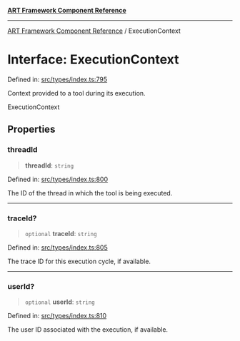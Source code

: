 [**ART Framework Component Reference**](../README.md)

***

[ART Framework Component Reference](../README.md) / ExecutionContext

# Interface: ExecutionContext

Defined in: [src/types/index.ts:795](https://github.com/hashangit/ART/blob/1e49ae91e230443ba790ac800658233963b3d60c/src/types/index.ts#L795)

Context provided to a tool during its execution.

 ExecutionContext

## Properties

### threadId

> **threadId**: `string`

Defined in: [src/types/index.ts:800](https://github.com/hashangit/ART/blob/1e49ae91e230443ba790ac800658233963b3d60c/src/types/index.ts#L800)

The ID of the thread in which the tool is being executed.

***

### traceId?

> `optional` **traceId**: `string`

Defined in: [src/types/index.ts:805](https://github.com/hashangit/ART/blob/1e49ae91e230443ba790ac800658233963b3d60c/src/types/index.ts#L805)

The trace ID for this execution cycle, if available.

***

### userId?

> `optional` **userId**: `string`

Defined in: [src/types/index.ts:810](https://github.com/hashangit/ART/blob/1e49ae91e230443ba790ac800658233963b3d60c/src/types/index.ts#L810)

The user ID associated with the execution, if available.
